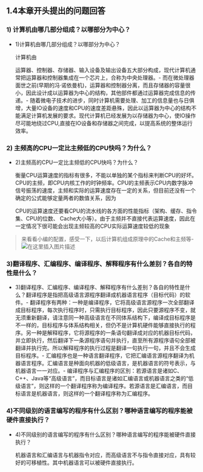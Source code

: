 ## 1.4本章开头提出的问题回答

### 1) 计算机由哪几部分组成？以哪部分为中心？

*   1)计算机由哪几部分组成？以哪部分为中心？
    
    计算机由
    
    运算器、控制器、存储器、输入设备及输出设备五大部分构成，现代计算机通常把运算器和控制器集成在一个芯片上，合称为中央处理器。-
    而在微处理器面世之前(早期的冯·诺依曼机)，运算器和控制器分离，而且存储器的容量很小，因此设计成以运算器为中心的结构，其他部件都通过运算器完成信息的传递。-
    随着微电子技术的进步，同时计算机需要处理、加工的信息量也与日俱增，大量IO设备的速度和CPU的速度差距悬殊，因此以运算器为中心的结构不能满足计算机发展的要求。现代计算机已经发展为以存储器为中心，使IO操作尽可能地绕过CPU,直接在IO设备和存储器之间完成，以提高系统的整体运行效率。

### 2) 主频高的CPU一定比主频低的CPU快吗？为什么？

*   2)主频高的CPU一定比主频低的CPU快吗？为什么？
    
    衡量CPU运算速度的指标有很多，不能以单独的某个指标来判断CPU的好坏。CPU的主频，即CPU内核工作的时钟频率。CPU的主频表示CPU内数字脉冲信号振荡的速度，主频和实际的运算速度存在一定的关系，但目前还没有一个确定的公式能够定量两者的数值关系，因为
    
    CPU的运算速度还要看CPU的流水线的各方面的性能指标（架构、缓存、指令集、CPU的位数、 Cache大小等）。由于主频并不直接代表运算速度，因此在一定情况下很可能会出现主频较高的CPU实际运算速度较低的现象

> 来看看小编的配置，感受一下，以后计算机组成原理中的Cache和主频等-
> ![在这里插入图片描述](https://img-blog.csdnimg.cn/20210121093352285.png?,type_ZmFuZ3poZW5naGVpdGk,shadow_10,text_aHR0cHM6Ly9ibG9nLmNzZG4ubmV0L2hhb2ppZV9kdWFu,size_16,color_FFFFFF,t_70)

### 3)翻译程序、汇编程序、编译程序、解释程序有什么差别？各自的特性是什么？

*   3)翻译程序、汇编程序、编译程序、解释程序有什么差别？各自的特性是什么？翻译程序是指把高级语言源程序翻译成机器语言程序（目标代码）的软件。-
    翻译程序有两种：一种是编译程序，它将高级语言源程序一次全部翻译成目标程序，每次执行程序时，只需执行目标程序，因此只要源程序不变，就无须重新翻译，请注意同一种高级语言在不同体系结构下，编译成目标程序是不一样的，目标程序与体系结构相关，但仍不是计算机硬件能够直接执行的程序。另一种是解释程序，它将源程序的一条语句翻译成对应的机器目标代码，并立即执行，然后翻译下一条源程序语句并执行，直至所有源程序语句全部被翻译并执行完。所以解释程序的执行过程是翻译一句执行一句，并且不会生成目标程序。-
    汇编程序也是一种语言翻译程序，它把汇编语言源程序翻译为机器语言程序。汇编语言是种面向机器的低级语言，是机器语言的符号表示，与机器语言一一对应。-
    编译程序与汇编程序的区別：若源语言是诸如C、C++、Java等“高级语言”，而目标语言是诸如汇编语言或机器语言之类的“低级语言”，则这样的一个翻译程序称为编译程序。若源语言是汇编语言，而目标语言是机器语言，则这样的一个翻译程序称为汇编程序。

### 4)不同级别的语言编写的程序有什么区别？哪种语言编写的程序能被硬件直接执行？

*   4)不同级别的语言编写的程序有什么区别？哪种语言编写的程序能被硬件直接执行？
    
    机器语言和汇编语言与机器指令对应，而高级语言不与指令直接对应，具有较好的可移植性。其中机器语言可以被硬件直接执行。